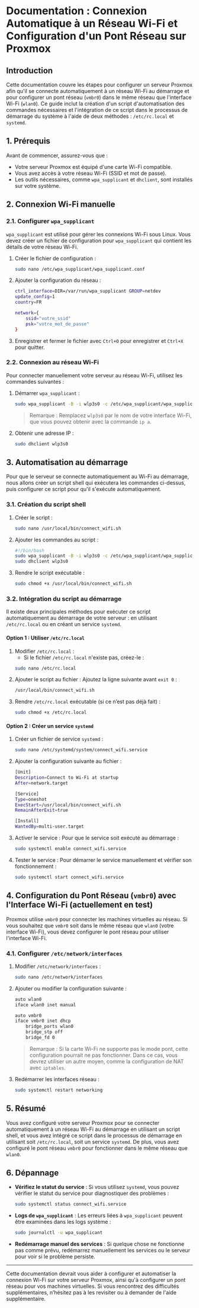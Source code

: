 
# Documentation : Connexion Automatique à un Réseau Wi-Fi et Configuration d'un Pont Réseau sur Proxmox

## Introduction
Cette documentation couvre les étapes pour configurer un serveur Proxmox afin qu'il se connecte automatiquement à un réseau Wi-Fi au démarrage et pour configurer un pont réseau (`vmbr0`) dans le même réseau que l'interface Wi-Fi (`wlan0`). Ce guide inclut la création d'un script d'automatisation des commandes nécessaires et l'intégration de ce script dans le processus de démarrage du système à l'aide de deux méthodes : `/etc/rc.local` et `systemd`.

## 1. Prérequis
Avant de commencer, assurez-vous que :
- Votre serveur Proxmox est équipé d'une carte Wi-Fi compatible.
- Vous avez accès à votre réseau Wi-Fi (SSID et mot de passe).
- Les outils nécessaires, comme `wpa_supplicant` et `dhclient`, sont installés sur votre système.

## 2. Connexion Wi-Fi manuelle

### 2.1. Configurer `wpa_supplicant`
`wpa_supplicant` est utilisé pour gérer les connexions Wi-Fi sous Linux. Vous devez créer un fichier de configuration pour `wpa_supplicant` qui contient les détails de votre réseau Wi-Fi.

1. Créer le fichier de configuration :
    ```bash
    sudo nano /etc/wpa_supplicant/wpa_supplicant.conf
    ```
2. Ajouter la configuration du réseau :
    ```bash
    ctrl_interface=DIR=/var/run/wpa_supplicant GROUP=netdev
    update_config=1
    country=FR

    network={
        ssid="votre_ssid"
        psk="votre_mot_de_passe"
    }
    ```
3. Enregistrer et fermer le fichier avec `Ctrl+O` pour enregistrer et `Ctrl+X` pour quitter.

### 2.2. Connexion au réseau Wi-Fi
Pour connecter manuellement votre serveur au réseau Wi-Fi, utilisez les commandes suivantes :

1. Démarrer `wpa_supplicant` :
    ```bash
    sudo wpa_supplicant -B -i wlp3s0 -c /etc/wpa_supplicant/wpa_supplicant.conf
    ```
    > Remarque : Remplacez `wlp3s0` par le nom de votre interface Wi-Fi, que vous pouvez obtenir avec la commande `ip a`.

2. Obtenir une adresse IP :
    ```bash
    sudo dhclient wlp3s0
    ```

## 3. Automatisation au démarrage
Pour que le serveur se connecte automatiquement au Wi-Fi au démarrage, nous allons créer un script shell qui exécutera les commandes ci-dessus, puis configurer ce script pour qu'il s'exécute automatiquement.

### 3.1. Création du script shell

1. Créer le script :
    ```bash
    sudo nano /usr/local/bin/connect_wifi.sh
    ```
2. Ajouter les commandes au script :
    ```bash
    #!/bin/bash
    sudo wpa_supplicant -B -i wlp3s0 -c /etc/wpa_supplicant/wpa_supplicant.conf
    sudo dhclient wlp3s0
    ```
3. Rendre le script exécutable :
    ```bash
    sudo chmod +x /usr/local/bin/connect_wifi.sh
    ```

### 3.2. Intégration du script au démarrage
Il existe deux principales méthodes pour exécuter ce script automatiquement au démarrage de votre serveur : en utilisant `/etc/rc.local` ou en créant un service `systemd`.

#### Option 1 : Utiliser `/etc/rc.local`

1. Modifier `/etc/rc.local` :
    - Si le fichier `/etc/rc.local` n'existe pas, créez-le :
    ```bash
    sudo nano /etc/rc.local
    ```
2. Ajouter le script au fichier :
    Ajoutez la ligne suivante avant `exit 0` :
    ```bash
    /usr/local/bin/connect_wifi.sh
    ```
3. Rendre `/etc/rc.local` exécutable (si ce n’est pas déjà fait) :
    ```bash
    sudo chmod +x /etc/rc.local
    ```

#### Option 2 : Créer un service `systemd`

1. Créer un fichier de service `systemd` :
    ```bash
    sudo nano /etc/systemd/system/connect_wifi.service
    ```
2. Ajouter la configuration suivante au fichier :
    ```bash
    [Unit]
    Description=Connect to Wi-Fi at startup
    After=network.target

    [Service]
    Type=oneshot
    ExecStart=/usr/local/bin/connect_wifi.sh
    RemainAfterExit=true

    [Install]
    WantedBy=multi-user.target
    ```
3. Activer le service :
    Pour que le service soit exécuté au démarrage :
    ```bash
    sudo systemctl enable connect_wifi.service
    ```
4. Tester le service :
    Pour démarrer le service manuellement et vérifier son fonctionnement :
    ```bash
    sudo systemctl start connect_wifi.service
    ```

## 4. Configuration du Pont Réseau (`vmbr0`) avec l'Interface Wi-Fi (actuellement en test)
Proxmox utilise `vmbr0` pour connecter les machines virtuelles au réseau. Si vous souhaitez que `vmbr0` soit dans le même réseau que `wlan0` (votre interface Wi-Fi), vous devez configurer le pont réseau pour utiliser l'interface Wi-Fi.

### 4.1. Configurer `/etc/network/interfaces`

1. Modifier `/etc/network/interfaces` :
    ```bash
    sudo nano /etc/network/interfaces
    ```
2. Ajouter ou modifier la configuration suivante :
    ```bash
    auto wlan0
    iface wlan0 inet manual

    auto vmbr0
    iface vmbr0 inet dhcp
        bridge_ports wlan0
        bridge_stp off
        bridge_fd 0
    ```
    > Remarque : Si la carte Wi-Fi ne supporte pas le mode pont, cette configuration pourrait ne pas fonctionner. Dans ce cas, vous devrez utiliser un autre moyen, comme la configuration de NAT avec `iptables`.

3. Redémarrer les interfaces réseau :
    ```bash
    sudo systemctl restart networking
    ```

## 5. Résumé
Vous avez configuré votre serveur Proxmox pour se connecter automatiquement à un réseau Wi-Fi au démarrage en utilisant un script shell, et vous avez intégré ce script dans le processus de démarrage en utilisant soit `/etc/rc.local`, soit un service `systemd`. De plus, vous avez configuré le pont réseau `vmbr0` pour fonctionner dans le même réseau que `wlan0`.

## 6. Dépannage

- **Vérifiez le statut du service** : Si vous utilisez `systemd`, vous pouvez vérifier le statut du service pour diagnostiquer des problèmes :
    ```bash
    sudo systemctl status connect_wifi.service
    ```
- **Logs de `wpa_supplicant`** : Les erreurs liées à `wpa_supplicant` peuvent être examinées dans les logs système :
    ```bash
    sudo journalctl -u wpa_supplicant
    ```
- **Redémarrage manuel des services** : Si quelque chose ne fonctionne pas comme prévu, redémarrez manuellement les services ou le serveur pour voir si le problème persiste.

---

Cette documentation devrait vous aider à configurer et automatiser la connexion Wi-Fi sur votre serveur Proxmox, ainsi qu'à configurer un pont réseau pour vos machines virtuelles. Si vous rencontrez des difficultés supplémentaires, n’hésitez pas à les revisiter ou à demander de l'aide supplémentaire.
